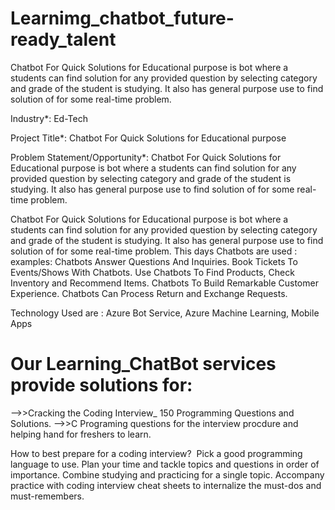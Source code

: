 # Learnimg_chatbot_future-ready_talent
 Chatbot For Quick Solutions for Educational purpose is bot where a students can find solution for any provided question by selecting category and grade of the student is studying. It also has general purpose use to find solution of for some real-time problem.

Industry*: Ed-Tech

Project Title*: Chatbot For Quick Solutions for Educational purpose

Problem Statement/Opportunity*: Chatbot For Quick Solutions for Educational purpose is bot where a students can find solution for any provided question by selecting category and grade of the student is studying. It also has general purpose use to find solution of for some real-time problem.

Chatbot For Quick Solutions for Educational purpose is bot where a students can find solution for any provided question by selecting category and grade of the student is studying. It also has general purpose use to find solution of for some real-time problem. This days Chatbots are used : examples: Chatbots Answer Questions And Inquiries. Book Tickets To Events/Shows With Chatbots. Use Chatbots To Find Products, Check Inventory and Recommend Items. Chatbots To Build Remarkable Customer Experience. Chatbots Can Process Return and Exchange Requests.

Technology Used are : Azure Bot Service, Azure Machine Learning, Mobile Apps
 
 
<h1>Our Learning_ChatBot services provide solutions for:</h1> 
-->>Cracking the Coding Interview_ 150 Programming Questions and Solutions.
-->>C Programing questions for the interview procdure and helping hand for freshers to learn.


How to best prepare for a coding interview? ​
Pick a good programming language to use.
Plan your time and tackle topics and questions in order of importance.
Combine studying and practicing for a single topic.
Accompany practice with coding interview cheat sheets to internalize the must-dos and must-remembers.
